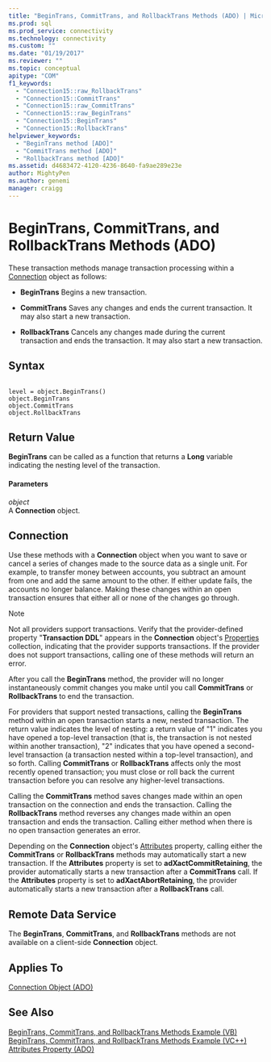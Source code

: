 ```yaml
---
title: "BeginTrans, CommitTrans, and RollbackTrans Methods (ADO) | Microsoft Docs"
ms.prod: sql
ms.prod_service: connectivity
ms.technology: connectivity
ms.custom: ""
ms.date: "01/19/2017"
ms.reviewer: ""
ms.topic: conceptual
apitype: "COM"
f1_keywords: 
  - "Connection15::raw_RollbackTrans"
  - "Connection15::CommitTrans"
  - "Connection15::raw_CommitTrans"
  - "Connection15::raw_BeginTrans"
  - "Connection15::BeginTrans"
  - "Connection15::RollbackTrans"
helpviewer_keywords: 
  - "BeginTrans method [ADO]"
  - "CommitTrans method [ADO]"
  - "RollbackTrans method [ADO]"
ms.assetid: d4683472-4120-4236-8640-fa9ae289e23e
author: MightyPen
ms.author: genemi
manager: craigg
---
```

# BeginTrans, CommitTrans, and RollbackTrans Methods (ADO)
These transaction methods manage transaction processing within a [Connection](../../../ado/reference/ado-api/connection-object-ado.md) object as follows:  
  
-   **BeginTrans** Begins a new transaction.  
  
-   **CommitTrans** Saves any changes and ends the current transaction. It may also start a new transaction.  
  
-   **RollbackTrans** Cancels any changes made during the current transaction and ends the transaction. It may also start a new transaction.  
  
## Syntax  
  
```  
  
level = object.BeginTrans()  
object.BeginTrans  
object.CommitTrans  
object.RollbackTrans  
```  
  
## Return Value  
 **BeginTrans** can be called as a function that returns a **Long** variable indicating the nesting level of the transaction.  
  
#### Parameters  
 *object*  
 A **Connection** object.  
  
## Connection  
 Use these methods with a **Connection** object when you want to save or cancel a series of changes made to the source data as a single unit. For example, to transfer money between accounts, you subtract an amount from one and add the same amount to the other. If either update fails, the accounts no longer balance. Making these changes within an open transaction ensures that either all or none of the changes go through.  
  
> [!NOTE]
>  Not all providers support transactions. Verify that the provider-defined property "**Transaction DDL**" appears in the **Connection** object's [Properties](../../../ado/reference/ado-api/properties-collection-ado.md) collection, indicating that the provider supports transactions. If the provider does not support transactions, calling one of these methods will return an error.  
  
 After you call the **BeginTrans** method, the provider will no longer instantaneously commit changes you make until you call **CommitTrans** or **RollbackTrans** to end the transaction.  
  
 For providers that support nested transactions, calling the **BeginTrans** method within an open transaction starts a new, nested transaction. The return value indicates the level of nesting: a return value of "1" indicates you have opened a top-level transaction (that is, the transaction is not nested within another transaction), "2" indicates that you have opened a second-level transaction (a transaction nested within a top-level transaction), and so forth. Calling **CommitTrans** or **RollbackTrans** affects only the most recently opened transaction; you must close or roll back the current transaction before you can resolve any higher-level transactions.  
  
 Calling the **CommitTrans** method saves changes made within an open transaction on the connection and ends the transaction. Calling the **RollbackTrans** method reverses any changes made within an open transaction and ends the transaction. Calling either method when there is no open transaction generates an error.  
  
 Depending on the **Connection** object's [Attributes](../../../ado/reference/ado-api/attributes-property-ado.md) property, calling either the **CommitTrans** or **RollbackTrans** methods may automatically start a new transaction. If the **Attributes** property is set to **adXactCommitRetaining**, the provider automatically starts a new transaction after a **CommitTrans** call. If the **Attributes** property is set to **adXactAbortRetaining**, the provider automatically starts a new transaction after a **RollbackTrans** call.  
  
## Remote Data Service  
 The **BeginTrans**, **CommitTrans**, and **RollbackTrans** methods are not available on a client-side **Connection** object.  
  
## Applies To  
 [Connection Object (ADO)](../../../ado/reference/ado-api/connection-object-ado.md)  
  
## See Also  
 [BeginTrans, CommitTrans, and RollbackTrans Methods Example (VB)](../../../ado/reference/ado-api/begintrans-committrans-and-rollbacktrans-methods-example-vb.md)   
 [BeginTrans, CommitTrans, and RollbackTrans Methods Example (VC++)](../../../ado/reference/ado-api/begintrans-committrans-and-rollbacktrans-methods-example-vc.md)   
 [Attributes Property (ADO)](../../../ado/reference/ado-api/attributes-property-ado.md)
